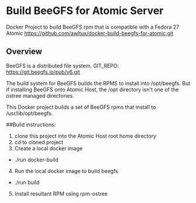 # Build BeeGFS for Atomic Server
Docker Project to build BeeGFS rpm that is compatible with a Fedora 27 Atomic
https://github.com/awltux/docker-build-beegfs-for-atomic.git

## Overview
BeeGFS is a distributed file system.
GIT_REPO: https://git.beegfs.io/pub/v6.git

The build system for BeeGFS builds the RPMS to install into /opt/beegfs.
But if installing BeeGFS onto Atomic Host, the /opt directory isn't one 
of the ostree managed directories. 

This Docker project builds a set of BeeGFS rpms that install
to /usr/lib/opt/beegfs.

##Build instructions:
1. clone this project into the Atomic Host root home directory
2. cd to cloned project
3. Create a local docker image
  * ./run docker-build
4. Run the local docker image to build beegfs
  * ./run build
5. Install resultant RPM using rpm-ostree


